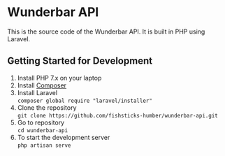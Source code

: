 # Wunderbar API
This is the source code of the Wunderbar API. It is built in PHP using Laravel. 

## Getting Started for Development 
1. Install PHP 7.x on your laptop 
2. Install [Composer](https://getcomposer.org/doc/00-intro.md#installation-windows) 
3. Install Laravel  
```composer global require "laravel/installer"```
4. Clone the repository  
```git clone https://github.com/fishsticks-humber/wunderbar-api.git```  
5. Go to repository  
```cd wunderbar-api```
6. To start the development server  
```php artisan serve```
